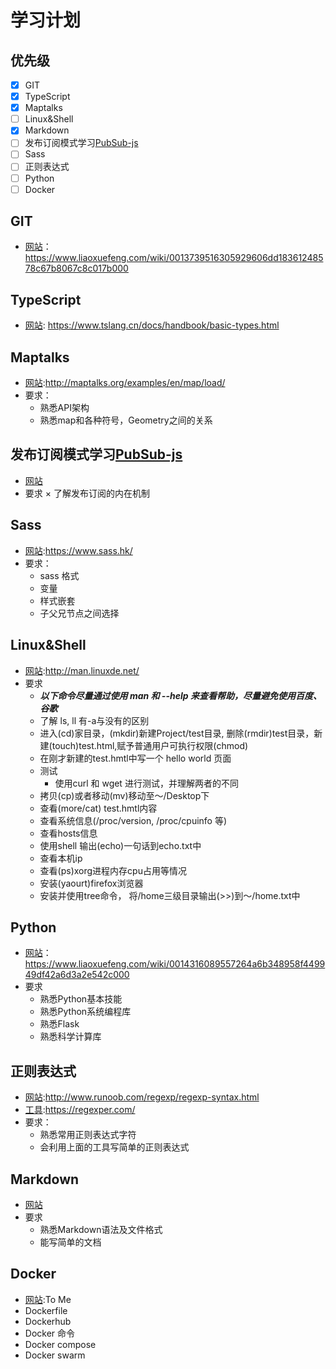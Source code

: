 # 学习计划

## 优先级

* [x] GIT
* [x] TypeScript
* [x] Maptalks
* [ ] Linux&Shell
* [x] Markdown
* [ ] 发布订阅模式学习[PubSub-js](https://www.npmjs.com/package/pubsub-js)
* [ ] Sass
* [ ] 正则表达式
* [ ] Python
* [ ] Docker

## GIT

* [网站](https://www.liaoxuefeng.com/wiki/0013739516305929606dd18361248578c67b8067c8c017b000)： https://www.liaoxuefeng.com/wiki/0013739516305929606dd18361248578c67b8067c8c017b000

## TypeScript

* [网站](https://www.tslang.cn/docs/handbook/basic-types.html):
https://www.tslang.cn/docs/handbook/basic-types.html

## Maptalks

* [网站](http://maptalks.org/examples/en/map/load/):http://maptalks.org/examples/en/map/load/
* 要求：
  * 熟悉API架构
  * 熟悉map和各种符号，Geometry之间的关系

## 发布订阅模式学习[PubSub-js](https://www.npmjs.com/package/pubsub-js)
* [网站](## )
* 要求
 × 了解发布订阅的内在机制

## Sass

* [网站](https://www.sass.hk/):https://www.sass.hk/
* 要求：
  * sass 格式
  * 变量
  * 样式嵌套
  * 子父兄节点之间选择
  
## Linux&Shell

* [网站](http://man.linuxde.net/):http://man.linuxde.net/
* 要求
  * ***以下命令尽量通过使用 man 和 --help 来查看帮助，尽量避免使用百度、谷歌***
  * 了解 ls, ll 有-a与没有的区别
  * 进入(cd)家目录，(mkdir)新建Project/test目录, 删除(rmdir)test目录，新建(touch)test.html,赋予普通用户可执行权限(chmod)
  * 在刚才新建的test.hmtl中写一个 hello world 页面
  * 测试
    * 使用curl 和 wget 进行测试，并理解两者的不同
  * 拷贝(cp)或者移动(mv)移动至～/Desktop下
  * 查看(more/cat) test.hmtl内容
  * 查看系统信息(/proc/version, /proc/cpuinfo 等)
  * 查看hosts信息
  * 使用shell 输出(echo)一句话到echo.txt中
  * 查看本机ip
  * 查看(ps)xorg进程内存cpu占用等情况
  * 安装(yaourt)firefox浏览器
  * 安装并使用tree命令， 将/home三级目录输出(>>)到～/home.txt中


## Python

* [网站](https://www.liaoxuefeng.com/wiki/0014316089557264a6b348958f449949df42a6d3a2e542c000)：https://www.liaoxuefeng.com/wiki/0014316089557264a6b348958f449949df42a6d3a2e542c000
* 要求
  * 熟悉Python基本技能
  * 熟悉Python系统编程库
  * 熟悉Flask
  * 熟悉科学计算库

## 正则表达式

* [网站](http://www.runoob.com/regexp/regexp-syntax.html):http://www.runoob.com/regexp/regexp-syntax.html
* [工具](https://regexper.com/):https://regexper.com/
* 要求：
  * 熟悉常用正则表达式字符
  * 会利用上面的工具写简单的正则表达式

## Markdown

* [网站](https://www.jianshu.com/p/b03a8d7b1719)
* 要求
  * 熟悉Markdown语法及文件格式
  * 能写简单的文档

## Docker

* [网站]():To Me
 * Dockerfile
 * Dockerhub
 * Docker 命令
 * Docker compose
 * Docker swarm
